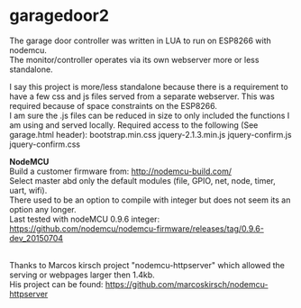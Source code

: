 # garagedoor2
The garage door controller was written in LUA to run on ESP8266 with nodemcu.<br>
The monitor/controller operates via its own webserver more or less standalone.

I say this project is more/less standalone because there is a requirement to have a few css and js files served from a separate webserver. This was required because of space constraints on the ESP8266.  
I am sure the .js files can be reduced in size to only included the functions I am using and served locally. 
Required access to the following (See garage.html header):
bootstrap.min.css
jquery-2.1.3.min.js
jquery-confirm.js
jquery-confirm.css

<b>NodeMCU</b><br>
Build a customer firmware from: http://nodemcu-build.com/ <br>
Select master abd only the default modules (file, GPIO, net, node, timer, uart, wifi).  <br>
There used to be an option to compile with integer but does not seem its an option any longer. <br>
Last tested with nodeMCU 0.9.6 integer: https://github.com/nodemcu/nodemcu-firmware/releases/tag/0.9.6-dev_20150704 <br><br>

Thanks to Marcos kirsch project "nodemcu-httpserver" which allowed the serving or webpages larger then 1.4kb.<br>
His project can be found: https://github.com/marcoskirsch/nodemcu-httpserver
